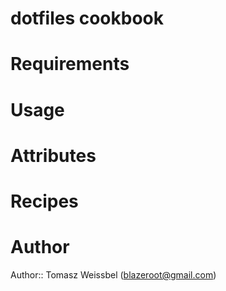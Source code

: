 # dotfiles cookbook

# Requirements

# Usage

# Attributes

# Recipes

# Author

Author:: Tomasz Weissbel (blazeroot@gmail.com)
